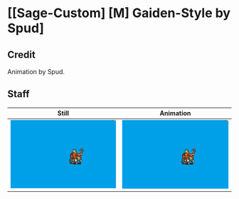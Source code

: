 # [\[Sage-Custom\] \[M\] Gaiden-Style by Spud]

## Credit

Animation by Spud.
	
## Staff

| Still | Animation |
| :---: | :-------: |
| ![Staff still](./Staff_000.png) | ![Staff animation](./Staff.gif) |
